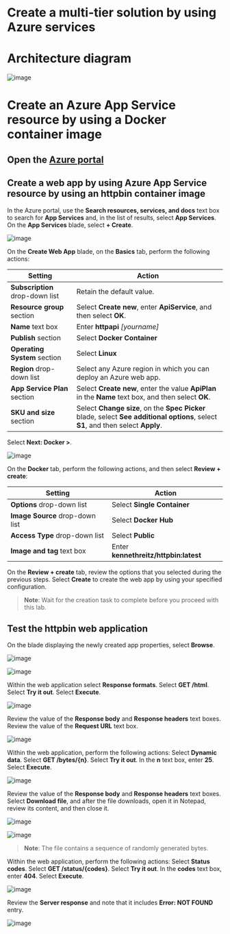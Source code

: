 # Create a multi-tier solution by using Azure services


# Architecture diagram

![image](https://user-images.githubusercontent.com/34960418/169032789-fd4da015-8826-46a9-88a1-4ae805278905.png)


# Create an Azure App Service resource by using a Docker container image

## Open the [Azure portal](https://portal.azure.com)


## Create a web app by using Azure App Service resource by using an httpbin container image

In the Azure portal, use the **Search resources, services, and docs** text box to search for **App Services** and, in the list of results, select **App Services**. On the **App Services** blade, select **+ Create**.

![image](https://user-images.githubusercontent.com/34960418/169034373-77372c43-e0bf-44c0-97b4-b7d4de2a5d3f.png)


On the **Create Web App** blade, on the **Basics** tab, perform the following actions:
    
| Setting | Action |
| --- | --- |
| **Subscription** drop-down list | Retain the default value. |
| **Resource group** section      | Select **Create new**, enter **ApiService**,  and then select **OK**. |
| **Name** text box  | Enter **httpapi** *[yourname]* |
| **Publish** section  | Select **Docker Container** |
| **Operating System** section | Select **Linux** |
| **Region** drop-down  list | Select any Azure region in which you can deploy an Azure web app. |
| **App Service Plan** section | Select **Create new**, enter  the value **ApiPlan** in the **Name** text  box, and then select **OK**. |
| **SKU and size** section | Select **Change size**, on the **Spec  Picker** blade, select **See additional options**, select **S1**, and then select **Apply**. |

Select **Next: Docker >**.

![image](https://user-images.githubusercontent.com/34960418/169036781-beda5d7a-ed59-4d85-b285-ec2d8fb672e9.png)


On the **Docker** tab, perform the following actions, and then select **Review + create**:

| Setting | Action  |
| --- | --- |
| **Options** drop-down list  | Select **Single Container** |
| **Image Source** drop-down list | Select **Docker Hub** |
| **Access Type** drop-down list  | Select **Public** |
| **Image and tag** text box      | Enter **kennethreitz/httpbin:latest** |

On the **Review + create** tab, review the options that you selected during the previous steps. Select **Create** to create the web app by using your specified configuration.

> **Note**: Wait for the creation task to complete before you proceed with this lab.


## Test the httpbin web application

On the blade displaying the newly created app properties, select **Browse**. 

![image](https://user-images.githubusercontent.com/34960418/169037643-bfca1c5d-cca3-4850-8210-2870582341d0.png)

![image](https://user-images.githubusercontent.com/34960418/169037699-86bab58a-6eca-4d93-b73d-51f0766ddc9b.png)


Within the web application select **Response formats**. Select **GET /html**. Select **Try it out**. Select **Execute**. 

![image](https://user-images.githubusercontent.com/34960418/169037998-bfdb89ea-087e-4389-b0ec-a615fe61665e.png)


Review the value of the **Response body** and **Response headers** text boxes. Review the value of the **Request URL** text box.

![image](https://user-images.githubusercontent.com/34960418/169038276-02d15d4d-1414-4755-a0de-277600f1503f.png)


Within the web application, perform the following actions: Select **Dynamic data**. Select **GET /bytes/{n}**. Select **Try it out**. In the **n** text box, enter **25**. Select **Execute**.

![image](https://user-images.githubusercontent.com/34960418/169038781-ad3985bd-0309-4337-86b7-cb8445f4c31e.png)


Review the value of the **Response body** and **Response headers** text boxes. Select **Download file**, and after the file downloads, open it in Notepad, review its content, and then close it.

![image](https://user-images.githubusercontent.com/34960418/169039015-30596027-5021-45f5-85da-e792bdbbbd06.png)

![image](https://user-images.githubusercontent.com/34960418/169039120-2e21d541-cae8-4389-8839-51f4d53f31cc.png)

> **Note**: The file contains a sequence of randomly generated bytes.


Within the web application, perform the following actions: Select **Status codes**. Select **GET /status/{codes}**. Select **Try it out**. In the **codes** text box, enter **404**. Select **Execute**.

![image](https://user-images.githubusercontent.com/34960418/169039451-816c9100-862e-42a7-b54f-923c8d0f3c3f.png)


Review the **Server response** and note that it includes **Error: NOT FOUND** entry.

![image](https://user-images.githubusercontent.com/34960418/169039582-093cc953-fcf3-41b4-82a1-6d708206abc7.png)

